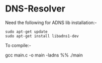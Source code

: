 # DNS-Resolver

Need the following for ADNS lib installation:-

```
sudo apt-get update
sudo apt-get install libadns1-dev
```

To compile:-

gcc main.c -o main -ladns %% ./main